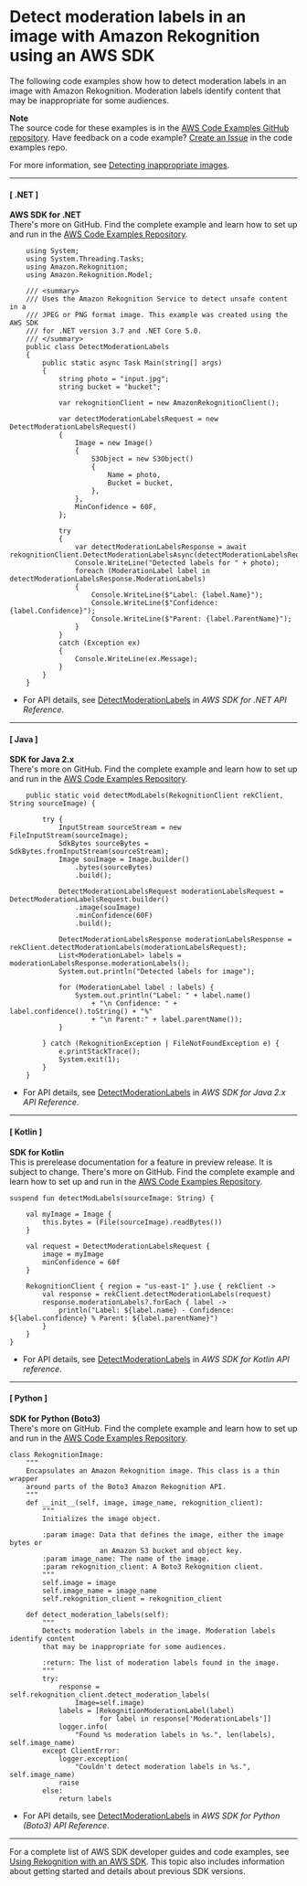 # Detect moderation labels in an image with Amazon Rekognition using an AWS SDK<a name="example_rekognition_DetectModerationLabels_section"></a>

The following code examples show how to detect moderation labels in an image with Amazon Rekognition\. Moderation labels identify content that may be inappropriate for some audiences\.

**Note**  
The source code for these examples is in the [AWS Code Examples GitHub repository](https://github.com/awsdocs/aws-doc-sdk-examples)\. Have feedback on a code example? [Create an Issue](https://github.com/awsdocs/aws-doc-sdk-examples/issues/new/choose) in the code examples repo\. 

For more information, see [Detecting inappropriate images](https://docs.aws.amazon.com/rekognition/latest/dg/procedure-moderate-images.html)\.

------
#### [ \.NET ]

**AWS SDK for \.NET**  
 There's more on GitHub\. Find the complete example and learn how to set up and run in the [AWS Code Examples Repository](https://github.com/awsdocs/aws-doc-sdk-examples/tree/main/dotnetv3/Rekognition/#code-examples)\. 
  

```
    using System;
    using System.Threading.Tasks;
    using Amazon.Rekognition;
    using Amazon.Rekognition.Model;

    /// <summary>
    /// Uses the Amazon Rekognition Service to detect unsafe content in a
    /// JPEG or PNG format image. This example was created using the AWS SDK
    /// for .NET version 3.7 and .NET Core 5.0.
    /// </summary>
    public class DetectModerationLabels
    {
        public static async Task Main(string[] args)
        {
            string photo = "input.jpg";
            string bucket = "bucket";

            var rekognitionClient = new AmazonRekognitionClient();

            var detectModerationLabelsRequest = new DetectModerationLabelsRequest()
            {
                Image = new Image()
                {
                    S3Object = new S3Object()
                    {
                        Name = photo,
                        Bucket = bucket,
                    },
                },
                MinConfidence = 60F,
            };

            try
            {
                var detectModerationLabelsResponse = await rekognitionClient.DetectModerationLabelsAsync(detectModerationLabelsRequest);
                Console.WriteLine("Detected labels for " + photo);
                foreach (ModerationLabel label in detectModerationLabelsResponse.ModerationLabels)
                {
                    Console.WriteLine($"Label: {label.Name}");
                    Console.WriteLine($"Confidence: {label.Confidence}");
                    Console.WriteLine($"Parent: {label.ParentName}");
                }
            }
            catch (Exception ex)
            {
                Console.WriteLine(ex.Message);
            }
        }
    }
```
+  For API details, see [DetectModerationLabels](https://docs.aws.amazon.com/goto/DotNetSDKV3/rekognition-2016-06-27/DetectModerationLabels) in *AWS SDK for \.NET API Reference*\. 

------
#### [ Java ]

**SDK for Java 2\.x**  
 There's more on GitHub\. Find the complete example and learn how to set up and run in the [AWS Code Examples Repository](https://github.com/awsdocs/aws-doc-sdk-examples/tree/main/javav2/example_code/rekognition/#readme)\. 
  

```
    public static void detectModLabels(RekognitionClient rekClient, String sourceImage) {

        try {
            InputStream sourceStream = new FileInputStream(sourceImage);
            SdkBytes sourceBytes = SdkBytes.fromInputStream(sourceStream);
            Image souImage = Image.builder()
                .bytes(sourceBytes)
                .build();

            DetectModerationLabelsRequest moderationLabelsRequest = DetectModerationLabelsRequest.builder()
                .image(souImage)
                .minConfidence(60F)
                .build();

            DetectModerationLabelsResponse moderationLabelsResponse = rekClient.detectModerationLabels(moderationLabelsRequest);
            List<ModerationLabel> labels = moderationLabelsResponse.moderationLabels();
            System.out.println("Detected labels for image");

            for (ModerationLabel label : labels) {
                System.out.println("Label: " + label.name()
                    + "\n Confidence: " + label.confidence().toString() + "%"
                    + "\n Parent:" + label.parentName());
            }

        } catch (RekognitionException | FileNotFoundException e) {
            e.printStackTrace();
            System.exit(1);
        }
    }
```
+  For API details, see [DetectModerationLabels](https://docs.aws.amazon.com/goto/SdkForJavaV2/rekognition-2016-06-27/DetectModerationLabels) in *AWS SDK for Java 2\.x API Reference*\. 

------
#### [ Kotlin ]

**SDK for Kotlin**  
This is prerelease documentation for a feature in preview release\. It is subject to change\.
 There's more on GitHub\. Find the complete example and learn how to set up and run in the [AWS Code Examples Repository](https://github.com/awsdocs/aws-doc-sdk-examples/tree/main/kotlin/services/rekognition#code-examples)\. 
  

```
suspend fun detectModLabels(sourceImage: String) {

    val myImage = Image {
        this.bytes = (File(sourceImage).readBytes())
    }

    val request = DetectModerationLabelsRequest {
        image = myImage
        minConfidence = 60f
    }

    RekognitionClient { region = "us-east-1" }.use { rekClient ->
        val response = rekClient.detectModerationLabels(request)
        response.moderationLabels?.forEach { label ->
            println("Label: ${label.name} - Confidence: ${label.confidence} % Parent: ${label.parentName}")
        }
    }
}
```
+  For API details, see [DetectModerationLabels](https://github.com/awslabs/aws-sdk-kotlin#generating-api-documentation) in *AWS SDK for Kotlin API reference*\. 

------
#### [ Python ]

**SDK for Python \(Boto3\)**  
 There's more on GitHub\. Find the complete example and learn how to set up and run in the [AWS Code Examples Repository](https://github.com/awsdocs/aws-doc-sdk-examples/tree/main/python/example_code/rekognition#code-examples)\. 
  

```
class RekognitionImage:
    """
    Encapsulates an Amazon Rekognition image. This class is a thin wrapper
    around parts of the Boto3 Amazon Rekognition API.
    """
    def __init__(self, image, image_name, rekognition_client):
        """
        Initializes the image object.

        :param image: Data that defines the image, either the image bytes or
                      an Amazon S3 bucket and object key.
        :param image_name: The name of the image.
        :param rekognition_client: A Boto3 Rekognition client.
        """
        self.image = image
        self.image_name = image_name
        self.rekognition_client = rekognition_client

    def detect_moderation_labels(self):
        """
        Detects moderation labels in the image. Moderation labels identify content
        that may be inappropriate for some audiences.

        :return: The list of moderation labels found in the image.
        """
        try:
            response = self.rekognition_client.detect_moderation_labels(
                Image=self.image)
            labels = [RekognitionModerationLabel(label)
                      for label in response['ModerationLabels']]
            logger.info(
                "Found %s moderation labels in %s.", len(labels), self.image_name)
        except ClientError:
            logger.exception(
                "Couldn't detect moderation labels in %s.", self.image_name)
            raise
        else:
            return labels
```
+  For API details, see [DetectModerationLabels](https://docs.aws.amazon.com/goto/boto3/rekognition-2016-06-27/DetectModerationLabels) in *AWS SDK for Python \(Boto3\) API Reference*\. 

------

For a complete list of AWS SDK developer guides and code examples, see [Using Rekognition with an AWS SDK](sdk-general-information-section.md)\. This topic also includes information about getting started and details about previous SDK versions\.